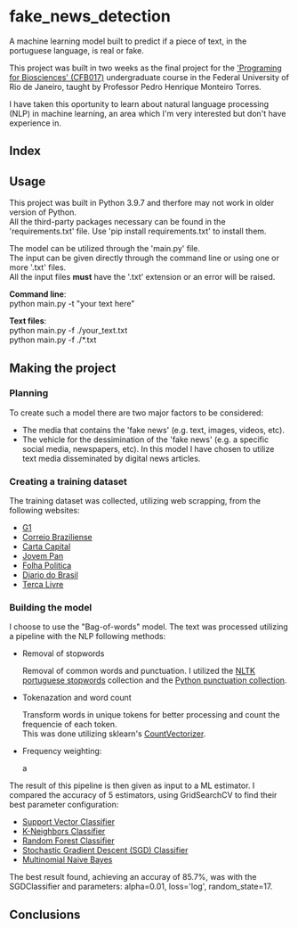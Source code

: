 # fake_news_detection
A machine learning model built to predict if a piece of text, in the portuguese language, is real or fake.

This project was built in two weeks as the final project for the ['Programing for Biosciences' (CFB017)](https://siga.ufrj.br/sira/repositorio-curriculo/disciplinas/9FF2077D-92A4-F799-307D-EA47BB21E873.html) undergraduate course in the Federal University of Rio de Janeiro, taught by Professor Pedro Henrique Monteiro Torres.

I have taken this oportunity to learn about natural language processing (NLP) in machine learning, an area which I'm very interested but don't have experience in.

## Index

## Usage
This project was built in Python 3.9.7 and therfore may not work in older version of Python.\
All the third-party packages necessary can be found in the 'requirements.txt' file. Use 'pip install requirements.txt' to install them. 

The model can be utilized through the 'main.py' file.\
The input can be given directly through the command line or using one or more '.txt' files.\
All the input files **must** have the '.txt' extension or an error will be raised. 

 **Command line**:\
  python main.py -t "your text here"

 **Text files**:\
  python main.py -f ./your_text.txt\
  python main.py -f ./*.txt

## Making the project
### Planning
To create such a model there are two major factors to be considered:
* The media that contains the 'fake news' (e.g. text, images, videos, etc).
* The vehicle for the dessimination of the 'fake news' (e.g. a specific social media, newspapers, etc).
In this model I have chosen to utilize text media disseminated by digital news articles.

### Creating a training dataset
The training dataset was collected, utilizing web scrapping, from the following websites:
* [G1](https://g1.globo.com/)
* [Correio Braziliense](https://www.correiobraziliense.com.br/)
* [Carta Capital](https://www.cartacapital.com.br/)
* [Jovem Pan](https://jovempan.com.br/)
* [Folha Politica](https://www.folhapolitica.org/)
* [Diario do Brasil](https://diariodobrasil.org/)
* [Terca Livre](https://tercalivre.com.br/)

### Building the model
I choose to use the "Bag-of-words" model. The text was processed utilizing a pipeline with the NLP following methods:
* Removal of stopwords

   Removal of common words and punctuation. I utilized the [NLTK portuguese stopwords](http://www.nltk.org/nltk_data/) collection and the [Python punctuation collection](https://docs.python.org/3/library/string.html#string.punctuation).

* Tokenazation and word count

   Transform words in unique tokens for better processing and count the frequencie of each token.\
   This was done utilizing sklearn's [CountVectorizer](https://scikit-learn.org/stable/modules/generated/sklearn.feature_extraction.text.CountVectorizer.html).

* Frequency weighting: 
   
   a

The result of this pipeline is then given as input to a ML estimator. I compared the accuracy of 5 estimators, using GridSearchCV to find their best parameter configuration:
* [Support Vector Classifier](https://scikit-learn.org/stable/modules/generated/sklearn.svm.SVC.html)
* [K-Neighbors Classifier](https://scikit-learn.org/stable/modules/generated/sklearn.neighbors.KNeighborsClassifier.html)
* [Random Forest Classifier](https://scikit-learn.org/stable/modules/generated/sklearn.ensemble.RandomForestClassifier.html)
* [Stochastic Gradient Descent (SGD) Classifier](https://scikit-learn.org/stable/modules/generated/sklearn.linear_model.SGDClassifier.html)
* [Multinomial Naive Bayes](https://scikit-learn.org/stable/modules/generated/sklearn.naive_bayes.MultinomialNB.html)

The best result found, achieving an accuray of 85.7%, was with the SGDClassifier and parameters: alpha=0.01, loss='log', random_state=17.

## Conclusions
